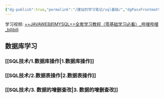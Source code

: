```yaml
---
{"dg-publish":true,"permalink":"/建站的学习笔记/sql基础/","dgPassFrontmatter":true,"noteIcon":""}
---
```



学习视频: [==JAVAWEB的MYSQL==全套学习教程（零基础学习必看）_哔哩哔哩_bilibili](https://www.bilibili.com/video/BV1364y1k7WG/?spm_id_from=333.1007.top_right_bar_window_custom_collection.content.click&vd_source=7257e22444f8ae7159b6f3ce53959539)

## 数据库学习

### [[SQL技术/1.数据库操作\|1.数据库操作]]

### [[SQL技术/2.数据表操作\|2.数据表操作]]

### [[SQL技术/3. 数据的增删查改\|3. 数据的增删查改]]

